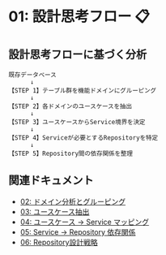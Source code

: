 # 01: 設計思考フロー 📋

## 設計思考フローに基づく分析

```
既存データベース
      ↓
【STEP 1】テーブル群を機能ドメインにグルーピング
      ↓
【STEP 2】各ドメインのユースケースを抽出
      ↓
【STEP 3】ユースケースからService境界を決定
      ↓
【STEP 4】Serviceが必要とするRepositoryを特定
      ↓
【STEP 5】Repository間の依存関係を整理
```

## 関連ドキュメント

- [02: ドメイン分析とグルーピング](./02_ドメイン分析とグルーピング.md)
- [03: ユースケース抽出](./03_ユースケース抽出.md)
- [04: ユースケース → Service マッピング](./04_ユースケース_Service_マッピング.md)
- [05: Service → Repository 依存関係](./05_Service_Repository_依存関係.md)
- [06: Repository設計戦略](./06_Repository設計戦略.md)

